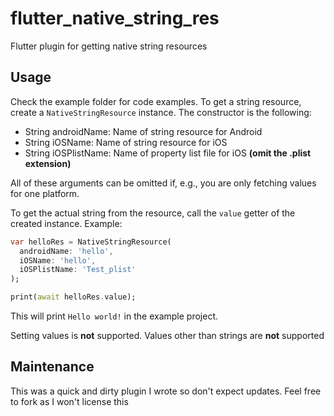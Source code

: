 # flutter_native_string_res

Flutter plugin for getting native string resources

## Usage
Check the example folder for code examples.
To get a string resource, create a `NativeStringResource` instance. The constructor is the following:

- String androidName: Name of string resource for Android
- String iOSName: Name of string resource for iOS
- String iOSPlistName: Name of property list file for iOS __(omit the .plist extension)__

All of these arguments can be omitted if, e.g., you are only fetching values for one platform.

To get the actual string from the resource, call the `value` getter of the created instance. Example:
```dart
var helloRes = NativeStringResource(
  androidName: 'hello',
  iOSName: 'hello',
  iOSPlistName: 'Test_plist'
);

print(await helloRes.value);
```
This will print `Hello world!` in the example project.

Setting values is __not__ supported. Values other than strings are __not__ supported

## Maintenance
This was a quick and dirty plugin I wrote so don't expect updates. Feel free to fork as I won't license this
